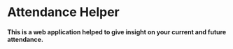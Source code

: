 <h1>Attendance Helper</h1>
<h4>This is a web application helped to give insight on your current and future attendance.</h4>
